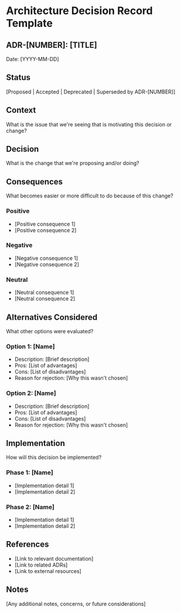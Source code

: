 # Architecture Decision Record Template

## ADR-[NUMBER]: [TITLE]

Date: [YYYY-MM-DD]

## Status
[Proposed | Accepted | Deprecated | Superseded by ADR-[NUMBER]]

## Context
What is the issue that we're seeing that is motivating this decision or change?

## Decision
What is the change that we're proposing and/or doing?

## Consequences
What becomes easier or more difficult to do because of this change?

### Positive
- [Positive consequence 1]
- [Positive consequence 2]

### Negative
- [Negative consequence 1]
- [Negative consequence 2]

### Neutral
- [Neutral consequence 1]
- [Neutral consequence 2]

## Alternatives Considered
What other options were evaluated?

### Option 1: [Name]
- Description: [Brief description]
- Pros: [List of advantages]
- Cons: [List of disadvantages]
- Reason for rejection: [Why this wasn't chosen]

### Option 2: [Name]
- Description: [Brief description]
- Pros: [List of advantages]
- Cons: [List of disadvantages]
- Reason for rejection: [Why this wasn't chosen]

## Implementation
How will this decision be implemented?

### Phase 1: [Name]
- [Implementation detail 1]
- [Implementation detail 2]

### Phase 2: [Name]
- [Implementation detail 1]
- [Implementation detail 2]

## References
- [Link to relevant documentation]
- [Link to related ADRs]
- [Link to external resources]

## Notes
[Any additional notes, concerns, or future considerations]
